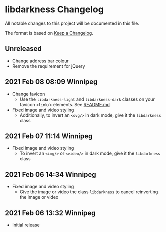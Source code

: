 # libdarkness Changelog

All notable changes to this project will be documented in this file.

The format is based on [Keep a Changelog](https://keepachangelog.com/en/1.0.0/).

## Unreleased

+ Change address bar colour
+ Remove the requirement for jQuery

## 2021 Feb 08 08:09 Winnipeg

+ Change favicon
  + Use the `libdarkness-light` and `libdarkness-dark` classes on your favicon `<link/>` elements. See [README.md](README.md)
+ Fixed image and video styling
  + Additionally, to invert an `<svg/>` in dark mode, give it the `libdarkness` class

## 2021 Feb 07 11:14 Winnipeg

+ Fixed image and video styling
  + To invert an `<img/>` or `<video/>` in dark mode, give it the `libdarkness` class

## 2021 Feb 06 14:34 Winnipeg

+ Fixed image and video styling
  + Give the image or video the class `libdarkness` to cancel reinverting the image or video

## 2021 Feb 06 13:32 Winnipeg

+ Initial release
